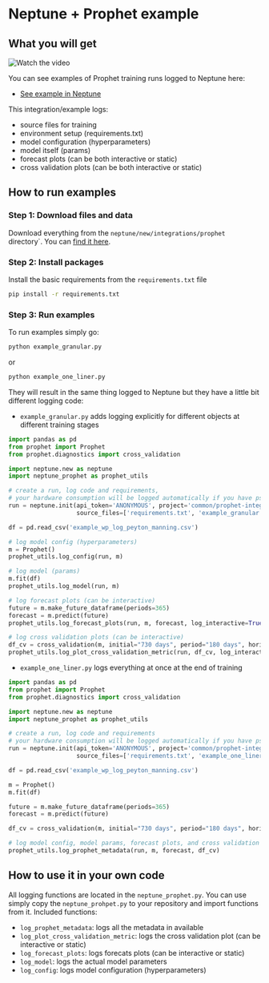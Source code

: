 # Neptune + Prophet example

## What you will get

![Watch the video](https://www.loom.com/share/692ec75bc3034b0f8d5c27b04bd2efea)

You can see examples of Prophet training runs logged to Neptune here:

*  [See example in Neptune](https://app.neptune.ai/o/common/org/prophet-integration/e/PROP-7/all?path=plots)

This integration/example logs:
* source files for training
* environment setup (requirements.txt)
* model configuration (hyperparameters)
* model itself (params)
* forecast plots (can be both interactive or static)
* cross validation plots (can be both interactive or static)

## How to run examples

### Step 1: Download files and data
 
Download everything from the ``neptune/new/integrations/prophet`` directory`.
You can [find it here](https://github.com/neptune-ai/neptune-client/tree/integration/prophet/neptune/new/integrations/prophet).

### Step 2: Install packages

Install the basic requirements from the ``requirements.txt`` file

```bash
pip install -r requirements.txt
```

### Step 3: Run examples

To run examples simply go:

```bash
python example_granular.py
```

or 

```bash
python example_one_liner.py
```

They will result in the same thing logged to Neptune but they have a little bit different logging code:

* ``example_granular.py`` adds logging explicitly for different objects at different training stages

```python
import pandas as pd
from prophet import Prophet
from prophet.diagnostics import cross_validation

import neptune.new as neptune
import neptune_prophet as prophet_utils

# create a run, log code and requirements,
# your hardware consumption will be logged automatically if you have psutil installed
run = neptune.init(api_token='ANONYMOUS', project='common/prophet-integration',
                   source_files=['requirements.txt', 'example_granular.py'])

df = pd.read_csv('example_wp_log_peyton_manning.csv')

# log model config (hyperparameters)
m = Prophet()
prophet_utils.log_config(run, m)

# log model (params)
m.fit(df)
prophet_utils.log_model(run, m)

# log forecast plots (can be interactive)
future = m.make_future_dataframe(periods=365)
forecast = m.predict(future)
prophet_utils.log_forecast_plots(run, m, forecast, log_interactive=True)

# log cross validation plots (can be interactive)
df_cv = cross_validation(m, initial="730 days", period="180 days", horizon="365 days")
prophet_utils.log_plot_cross_validation_metric(run, df_cv, log_interactive=True)

```

* ``example_one_liner.py`` logs everything at once at the end of training

```python
import pandas as pd
from prophet import Prophet
from prophet.diagnostics import cross_validation

import neptune.new as neptune
import neptune_prophet as prophet_utils

# create a run, log code and requirements
# your hardware consumption will be logged automatically if you have psutil installed
run = neptune.init(api_token='ANONYMOUS', project='common/prophet-integration',
                   source_files=['requirements.txt', 'example_one_liner.py'])

df = pd.read_csv('example_wp_log_peyton_manning.csv')

m = Prophet()
m.fit(df)

future = m.make_future_dataframe(periods=365)
forecast = m.predict(future)

df_cv = cross_validation(m, initial="730 days", period="180 days", horizon="365 days")

# log model config, model params, forecast plots, and cross validation plots
prophet_utils.log_prophet_metadata(run, m, forecast, df_cv)
```

## How to use it in your own code

All logging functions are located in the ``neptune_prophet.py``.
You can use simply copy the ``neptune_prohpet.py`` to your repository and import functions from it. 
Included functions:
* ``log_prophet_metadata``: logs all the metadata in available 
* ``log_plot_cross_validation_metric``: logs the cross validation plot (can be interactive or static)
* ``log_forecast_plots``: logs forecats plots (can be interactive or static)
* ``log_model``: logs the actual model parameters
* ``log_config``: logs model configuration (hyperparameters)
